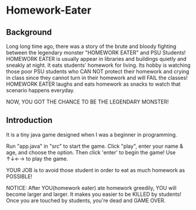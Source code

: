 # Homework-Eater

## Background

Long long time ago, there was a story of the brute and bloody fighting between the legendary monster "HOMEWORK EATER" and PSU Students!
HOMEWORK EATER is usually appear in libraries and buildings quietly and sneakly at night.
It eats students' homework for living.
Its hobby is watching those poor PSU students who CAN NOT protect their homework and crying in class since they cannot turn in their homework and will FAIL the classes!
HOMEWORK EATER laughs and eats homework as snacks to watch that scenario happens everyday.

NOW, YOU GOT THE CHANCE TO BE THE LEGENDARY MONSTER!

## Introduction

It is a tiny java game designed when I was a beginner in programming. 

Run "app.java" in "src" to start the game. 
Click "play", enter your name & age, and choose the option.
Then click 'enter' to begin the game!
Use ↑↓←→ to play the game.

YOUR JOB is to avoid those student in order to eat as much homework as POSSIBLE!

NOTICE: After YOU(homework eater) ate homework greedily, YOU will become larger and larger.
It makes you easier to be KILLED by students! 
Once you are touched by students, you're dead and GAME OVER.
